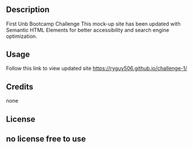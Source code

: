 # <challenge-1>

## Description
First Unb Bootcamp Challenge
This mock-up site has been updated with Semantic HTML Elements for better accessibility and search engine optimization.

## Usage
Follow this link to view updated site 
https://ryguy506.github.io/challenge-1/

## Credits

none

## License

no license free to use
---
